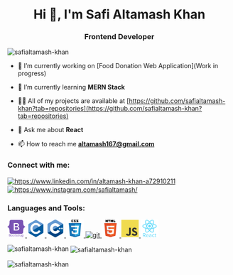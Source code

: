 <h1 align="center">Hi 👋, I'm Safi Altamash Khan</h1>
<h3 align="center">Frontend Developer</h3>

<p align="left"> <img src="https://komarev.com/ghpvc/?username=safialtamash-khan&label=Profile%20views&color=0e75b6&style=flat" alt="safialtamash-khan" /> </p>

- 🔭 I’m currently working on [Food Donation Web Application](Work in progress)

- 🌱 I’m currently learning **MERN Stack**

- 👨‍💻 All of my projects are available at [https://github.com/safialtamash-khan?tab=repositories](https://github.com/safialtamash-khan?tab=repositories)

- 💬 Ask me about **React**

- 📫 How to reach me **altamash167@gmail.com**

<h3 align="left">Connect with me:</h3>
<p align="left">
<a href="https://linkedin.com/in/https://www.linkedin.com/in/altamash-khan-a72910211" target="blank"><img align="center" src="https://raw.githubusercontent.com/rahuldkjain/github-profile-readme-generator/master/src/images/icons/Social/linked-in-alt.svg" alt="https://www.linkedin.com/in/altamash-khan-a72910211" height="30" width="40" /></a>
<a href="https://instagram.com/https://www.instagram.com/safialtamash/" target="blank"><img align="center" src="https://raw.githubusercontent.com/rahuldkjain/github-profile-readme-generator/master/src/images/icons/Social/instagram.svg" alt="https://www.instagram.com/safialtamash/" height="30" width="40" /></a>
</p>

<h3 align="left">Languages and Tools:</h3>
<p align="left"> <a href="https://getbootstrap.com" target="_blank" rel="noreferrer"> <img src="https://raw.githubusercontent.com/devicons/devicon/master/icons/bootstrap/bootstrap-plain-wordmark.svg" alt="bootstrap" width="40" height="40"/> </a> <a href="https://www.cprogramming.com/" target="_blank" rel="noreferrer"> <img src="https://raw.githubusercontent.com/devicons/devicon/master/icons/c/c-original.svg" alt="c" width="40" height="40"/> </a> <a href="https://www.w3schools.com/cpp/" target="_blank" rel="noreferrer"> <img src="https://raw.githubusercontent.com/devicons/devicon/master/icons/cplusplus/cplusplus-original.svg" alt="cplusplus" width="40" height="40"/> </a> <a href="https://www.w3schools.com/css/" target="_blank" rel="noreferrer"> <img src="https://raw.githubusercontent.com/devicons/devicon/master/icons/css3/css3-original-wordmark.svg" alt="css3" width="40" height="40"/> </a> <a href="https://git-scm.com/" target="_blank" rel="noreferrer"> <img src="https://www.vectorlogo.zone/logos/git-scm/git-scm-icon.svg" alt="git" width="40" height="40"/> </a> <a href="https://www.w3.org/html/" target="_blank" rel="noreferrer"> <img src="https://raw.githubusercontent.com/devicons/devicon/master/icons/html5/html5-original-wordmark.svg" alt="html5" width="40" height="40"/> </a> <a href="https://developer.mozilla.org/en-US/docs/Web/JavaScript" target="_blank" rel="noreferrer"> <img src="https://raw.githubusercontent.com/devicons/devicon/master/icons/javascript/javascript-original.svg" alt="javascript" width="40" height="40"/> </a> <a href="https://reactjs.org/" target="_blank" rel="noreferrer"> <img src="https://raw.githubusercontent.com/devicons/devicon/master/icons/react/react-original-wordmark.svg" alt="react" width="40" height="40"/> </a> </p>

<p><img align="left" src="https://github-readme-stats.vercel.app/api/top-langs?username=safialtamash-khan&show_icons=true&locale=en&layout=compact" alt="safialtamash-khan" /></p>

<p>&nbsp;<img align="center" src="https://github-readme-stats.vercel.app/api?username=safialtamash-khan&show_icons=true&locale=en" alt="safialtamash-khan" /></p>

<p><img align="center" src="https://github-readme-streak-stats.herokuapp.com/?user=safialtamash-khan&" alt="safialtamash-khan" /></p>
